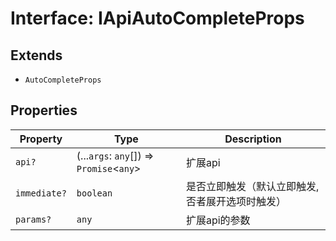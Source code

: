 # Interface: IApiAutoCompleteProps

## Extends

- `AutoCompleteProps`

## Properties

| Property | Type | Description |
| ------ | ------ | ------ |
| `api?` | (...`args`: `any`[]) => `Promise`\<`any`\> | 扩展api |
| `immediate?` | `boolean` | 是否立即触发（默认立即触发,否者展开选项时触发） |
| `params?` | `any` | 扩展api的参数 |
